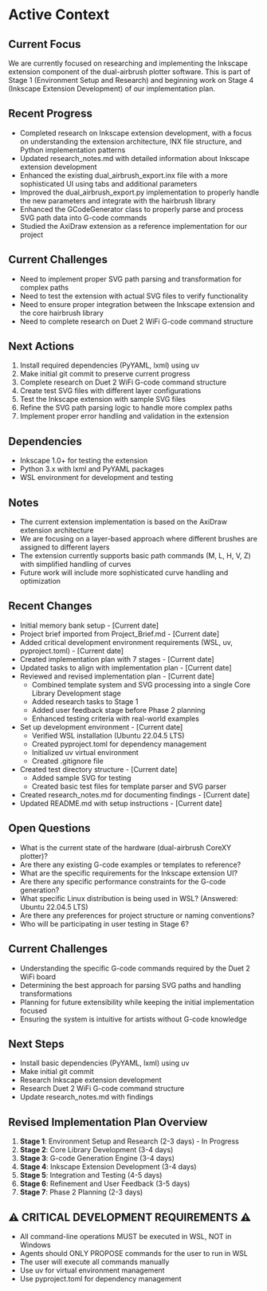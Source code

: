 # Active Context

## Current Focus
We are currently focused on researching and implementing the Inkscape extension component of the dual-airbrush plotter software. This is part of Stage 1 (Environment Setup and Research) and beginning work on Stage 4 (Inkscape Extension Development) of our implementation plan.

## Recent Progress
- Completed research on Inkscape extension development, with a focus on understanding the extension architecture, INX file structure, and Python implementation patterns
- Updated research_notes.md with detailed information about Inkscape extension development
- Enhanced the existing dual_airbrush_export.inx file with a more sophisticated UI using tabs and additional parameters
- Improved the dual_airbrush_export.py implementation to properly handle the new parameters and integrate with the hairbrush library
- Enhanced the GCodeGenerator class to properly parse and process SVG path data into G-code commands
- Studied the AxiDraw extension as a reference implementation for our project

## Current Challenges
- Need to implement proper SVG path parsing and transformation for complex paths
- Need to test the extension with actual SVG files to verify functionality
- Need to ensure proper integration between the Inkscape extension and the core hairbrush library
- Need to complete research on Duet 2 WiFi G-code command structure

## Next Actions
1. Install required dependencies (PyYAML, lxml) using uv
2. Make initial git commit to preserve current progress
3. Complete research on Duet 2 WiFi G-code command structure
4. Create test SVG files with different layer configurations
5. Test the Inkscape extension with sample SVG files
6. Refine the SVG path parsing logic to handle more complex paths
7. Implement proper error handling and validation in the extension

## Dependencies
- Inkscape 1.0+ for testing the extension
- Python 3.x with lxml and PyYAML packages
- WSL environment for development and testing

## Notes
- The current extension implementation is based on the AxiDraw extension architecture
- We are focusing on a layer-based approach where different brushes are assigned to different layers
- The extension currently supports basic path commands (M, L, H, V, Z) with simplified handling of curves
- Future work will include more sophisticated curve handling and optimization

## Recent Changes
- Initial memory bank setup - [Current date]
- Project brief imported from Project_Brief.md - [Current date]
- Added critical development environment requirements (WSL, uv, pyproject.toml) - [Current date]
- Created implementation plan with 7 stages - [Current date]
- Updated tasks to align with implementation plan - [Current date]
- Reviewed and revised implementation plan - [Current date]
  - Combined template system and SVG processing into a single Core Library Development stage
  - Added research tasks to Stage 1
  - Added user feedback stage before Phase 2 planning
  - Enhanced testing criteria with real-world examples
- Set up development environment - [Current date]
  - Verified WSL installation (Ubuntu 22.04.5 LTS)
  - Created pyproject.toml for dependency management
  - Initialized uv virtual environment
  - Created .gitignore file
- Created test directory structure - [Current date]
  - Added sample SVG for testing
  - Created basic test files for template parser and SVG parser
- Created research_notes.md for documenting findings - [Current date]
- Updated README.md with setup instructions - [Current date]

## Open Questions
- What is the current state of the hardware (dual-airbrush CoreXY plotter)?
- Are there any existing G-code examples or templates to reference?
- What are the specific requirements for the Inkscape extension UI?
- Are there any specific performance constraints for the G-code generation?
- What specific Linux distribution is being used in WSL? (Answered: Ubuntu 22.04.5 LTS)
- Are there any preferences for project structure or naming conventions?
- Who will be participating in user testing in Stage 6?

## Current Challenges
- Understanding the specific G-code commands required by the Duet 2 WiFi board
- Determining the best approach for parsing SVG paths and handling transformations
- Planning for future extensibility while keeping the initial implementation focused
- Ensuring the system is intuitive for artists without G-code knowledge

## Next Steps
- Install basic dependencies (PyYAML, lxml) using uv
- Make initial git commit
- Research Inkscape extension development
- Research Duet 2 WiFi G-code command structure
- Update research_notes.md with findings

## Revised Implementation Plan Overview
1. **Stage 1**: Environment Setup and Research (2-3 days) - In Progress
2. **Stage 2**: Core Library Development (3-4 days)
3. **Stage 3**: G-code Generation Engine (3-4 days)
4. **Stage 4**: Inkscape Extension Development (3-4 days)
5. **Stage 5**: Integration and Testing (4-5 days)
6. **Stage 6**: Refinement and User Feedback (3-5 days)
7. **Stage 7**: Phase 2 Planning (2-3 days)

## ⚠️ CRITICAL DEVELOPMENT REQUIREMENTS ⚠️
- All command-line operations MUST be executed in WSL, NOT in Windows
- Agents should ONLY PROPOSE commands for the user to run in WSL
- The user will execute all commands manually
- Use uv for virtual environment management
- Use pyproject.toml for dependency management 